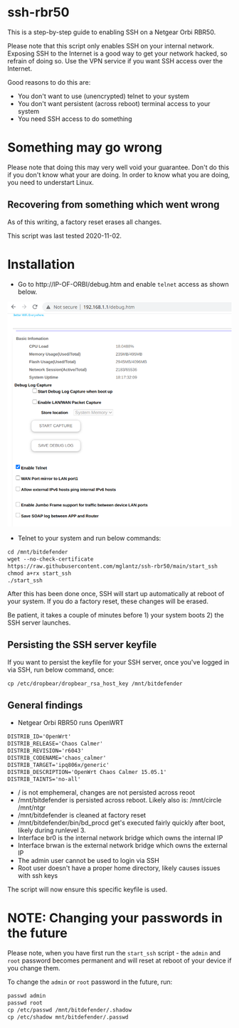 # ssh-rbr50
This is a step-by-step guide to enabling SSH on a Netgear Orbi RBR50.

Please note that this script only enables SSH on your internal network. Exposing SSH to the Internet is a good way to get your network hacked, so refrain of doing so. Use the VPN service if you want SSH access over the Internet.

Good reasons to do this are:
* You don't want to use (unencrypted) telnet to your system
* You don't want persistent (across reboot) terminal access to your system
* You need SSH access to do something

# Something may go wrong
Please note that doing this may very well void your guarantee. Don't do this if you don't know what your are doing.
In order to know what you are doing, you need to understart Linux.

## Recovering from something which went wrong
As of this writing, a factory reset erases all changes.

This script was last tested 2020-11-02.

# Installation
* Go to http://IP-OF-ORBI/debug.htm and enable ``telnet`` access as shown below.

![Enabling telnet](orbi.png)

* Telnet to your system and run below commands:
```
cd /mnt/bitdefender
wget --no-check-certificate https://raw.githubusercontent.com/mglantz/ssh-rbr50/main/start_ssh 
chmod a+rx start_ssh
./start_ssh
```
After this has been done once, SSH will start up automatically at reboot of your system. If you do a factory reset, these changes will be erased.

Be patient, it takes a couple of minutes before 1) your system boots 2) the SSH server launches.

## Persisting the SSH server keyfile
If you want to persist the keyfile for your SSH server, once you've logged in via SSH, run below command, once:

```
cp /etc/dropbear/dropbear_rsa_host_key /mnt/bitdefender
```

## General findings
* Netgear Orbi RBR50 runs OpenWRT
```
DISTRIB_ID='OpenWrt'
DISTRIB_RELEASE='Chaos Calmer'
DISTRIB_REVISION='r6043'
DISTRIB_CODENAME='chaos_calmer'
DISTRIB_TARGET='ipq806x/generic'
DISTRIB_DESCRIPTION='OpenWrt Chaos Calmer 15.05.1'
DISTRIB_TAINTS='no-all'
```
* / is not emphemeral, changes are not persisted across reoot
* /mnt/bitdefender is persisted across reboot. Likely also is:
/mnt/circle
/mnt/ntgr
* /mnt/bitdefender is cleaned at factory reset
* /mnt/bitdefender/bin/bd_procd get's executed fairly quickly after boot, likely during runlevel 3.
* Interface br0 is the internal network bridge which owns the internal IP
* Interface brwan is the external network bridge which owns the external IP
* The admin user cannot be used to login via SSH
* Root user doesn't have a proper home directory, likely causes issues with ssh keys

The script will now ensure this specific keyfile is used.

# NOTE: Changing your passwords in the future
Please note, when you have first run the ``start_ssh`` script - the ``admin`` and ``root`` password becomes permanent and will reset at reboot of your device if you change them. 

To change the  ``admin`` or ``root`` password in the future, run:

```
passwd admin
passwd root
cp /etc/passwd /mnt/bitdefender/.shadow
cp /etc/shadow mnt/bitdefender/.passwd
```
